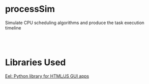 # processSim
Simulate CPU scheduling algorithms and produce the task execution timeline

<br/>
<br/>

# Libraries Used
[Eel: Python library for HTML/JS GUI apps](https://github.com/samuelhwilliams/Eel)
